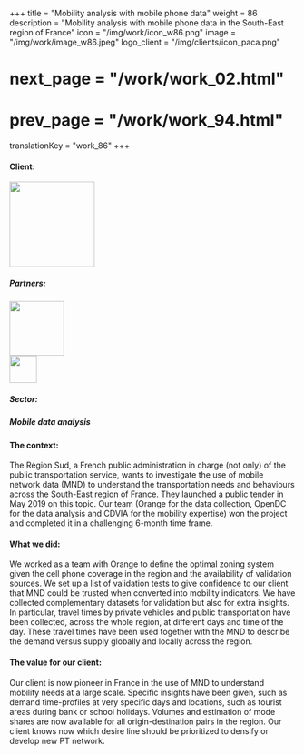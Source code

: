 +++
title = "Mobility analysis with mobile phone data"
weight = 86
description = "Mobility analysis with mobile phone data in the South-East region of France"
icon = "/img/work/icon_w86.png"
image = "/img/work/image_w86.jpeg"
logo_client = "/img/clients/icon_paca.png"
# next_page = "/work/work_02.html"
# prev_page = "/work/work_94.html"
translationKey = "work_86"
+++

<!-- Client -->
<div class="row">
	<div class="col-sm-3"><h4>Client:</h4></div>
	<!--  <div class="col-sm-3"> <h3><a href = "https://www.eiffage.com/" target="_blank">Eiffage</a> </h3> </div>-->
	<div class="col-sm-3"><a href = "https://www.maregionsud.fr/" target="_blank"/> <img src="/img/clients/icon_paca.svg" width="150px"/></a></div>
	<!-- <div class="col-sm-3"></div> -->
</div>	

<!-- Partner -->
<div class="row">
	<div class="col-sm-3"><h5>Partners:</h4></div>
	<!--  <div class="col-sm-3"> <h5><a href = "http://www.cdvia.fr/" target="_blank">CDVIA</a> </h4> </div>-->
	<div class="col-sm-3"><a href = "https://www.orange-business.com/en" target="_blank"/> <img src="/img/clients/icon_orange.svg" width="96px"/></a></div>
	<div class="col-sm-3"><a href = "http://www.cdvia.fr/" target="_blank"/> <img src="/img/clients/icon_cdvia.svg" width="48px"/></a></div>
</div>	

<!-- Sector -->
<div class="row">
	<div class="col-sm-3"><h5>Sector:</h4></div>
	<div class="col-sm-3"> <h5>Mobile data analysis</div>
	<div class="col-sm-3"></div>
</div>	

<h4>The context:</h4> 
<p>
The Région Sud, a French public administration in charge (not only) of the public transportation service, wants to investigate the use of mobile network data (MND) to understand the transportation needs and behaviours across the South-East region of France.
They launched a public tender in May 2019 on this topic. Our team (Orange for the data collection, OpenDC for the data analysis and CDVIA for the mobility expertise) won the project and completed it in a challenging 6-month time frame.
</p>

<h4>What we did:</h4>
<p>
We worked as a team with Orange to define the optimal zoning system given the cell phone coverage in the region and the availability of validation sources. We set up a list of validation tests to give confidence to our client that MND could be trusted when converted into mobility indicators. We have collected complementary datasets for validation but also for extra insights. In particular, travel times by private vehicles and public transportation have been collected, across the whole region, at different days and time of the day. These travel times have been used together with the MND to describe the demand versus supply globally and locally across the region.
</p>

<h4>The value for our client:</h4>
<p>
Our client is now pioneer in France in the use of MND to understand mobility needs at a large scale. Specific insights have been given, such as demand time-profiles at very specific days and locations, such as tourist areas during bank or school holidays. Volumes and estimation of mode shares are now available for all origin-destination pairs in the region. Our client knows now which desire line should be prioritized to densify or develop new PT network.
</p>
